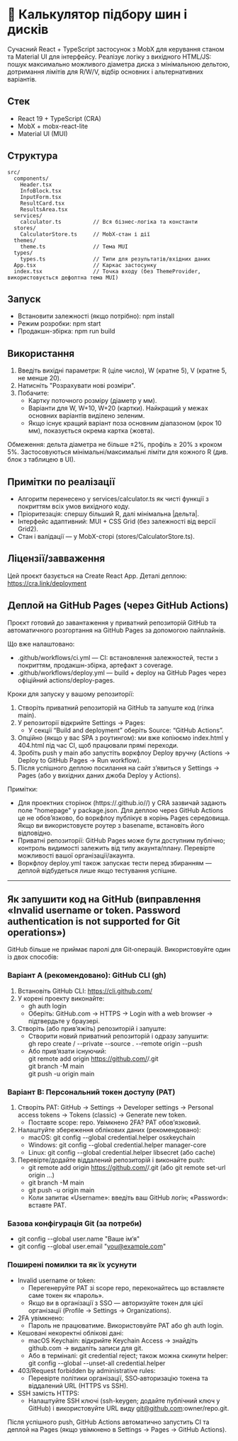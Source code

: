 # 🚗 Калькулятор підбору шин і дисків

Сучасний React + TypeScript застосунок з MobX для керування станом та Material UI для інтерфейсу. Реалізує логіку з вихідного HTML/JS: пошук максимально можливого діаметра диска з мінімальною дельтою, дотримання лімітів для R/W/V, відбір основних і альтернативних варіантів.

## Стек
- React 19 + TypeScript (CRA)
- MobX + mobx-react-lite
- Material UI (MUI)

## Структура
```
src/
  components/
    Header.tsx
    InfoBlock.tsx
    InputForm.tsx
    ResultCard.tsx
    ResultsArea.tsx
  services/
    calculator.ts          // Вся бізнес-логіка та константи
  stores/
    CalculatorStore.ts     // MobX-стан і дії
  themes/
    theme.ts               // Тема MUI
  types/
    types.ts               // Типи для результатів/вхідних даних
  App.tsx                  // Каркас застосунку
  index.tsx                // Точка входу (без ThemeProvider, використовується дефолтна тема MUI)
```

## Запуск
- Встановити залежності (якщо потрібно):
  npm install
- Режим розробки:
  npm start
- Продакшн-збірка:
  npm run build

## Використання
1. Введіть вихідні параметри: R (ціле число), W (кратне 5), V (кратне 5, не менше 20).
2. Натисніть "Розрахувати нові розміри".
3. Побачите:
   - Картку поточного розміру (діаметр у мм).
   - Варіанти для W, W+10, W+20 (картки). Найкращий у межах основних варіантів виділено зеленим.
   - Якщо існує кращий варіант поза основним діапазоном (крок 10 мм), показується окрема картка (жовта).

Обмеження: дельта діаметра не більше ±2%, профіль ≥ 20% з кроком 5%. Застосовуються мінімальні/максимальні ліміти для кожного R (див. блок з таблицею в UI).

## Примітки по реалізації
- Алгоритм перенесено у services/calculator.ts як чисті функції з покриттям всіх умов вихідного коду.
- Пріоритезація: спершу більший R, далі мінімальна |дельта|.
- Інтерфейс адаптивний: MUI + CSS Grid (без залежності від версії Grid2).
- Стан і валідації — у MobX-сторі (stores/CalculatorStore.ts).

## Ліцензії/завваження
Цей проєкт базується на Create React App. Деталі деплою: https://cra.link/deployment

## Деплой на GitHub Pages (через GitHub Actions)
Проєкт готовий до завантаження у приватний репозиторій GitHub та автоматичного розгортання на GitHub Pages за допомогою пайплайнів.

Що вже налаштовано:
- .github/workflows/ci.yml — CI: встановлення залежностей, тести з покриттям, продакшн-збірка, артефакт з coverage.
- .github/workflows/deploy.yml — build + deploy на GitHub Pages через офіційний actions/deploy-pages.

Кроки для запуску у вашому репозиторії:
1) Створіть приватний репозиторій на GitHub та запуште код (гілка main).
2) У репозиторії відкрийте Settings → Pages:
   - У секції “Build and deployment” оберіть Source: “GitHub Actions”.
3) Опційно (якщо у вас SPA з роутингом): ми вже копіюємо index.html у 404.html під час CI, щоб працювали прямі переходи.
4) Зробіть push у main або запустіть воркфлоу Deploy вручну (Actions → Deploy to GitHub Pages → Run workflow).
5) Після успішного деплою посилання на сайт зʼявиться у Settings → Pages (або у вихідних даних джоба Deploy у Actions).

Примітки:
- Для проектних сторінок (https://<user>.github.io/<repo>/) у CRA зазвичай задають поле "homepage" у package.json. Для деплою через GitHub Actions це не обовʼязково, бо воркфлоу публікує в корінь Pages середовища. Якщо ви використовуєте роутер з basename, встановіть його відповідно.
- Приватні репозиторії: GitHub Pages може бути доступним публічно; контроль видимості залежить від типу акаунта/плану. Перевірте можливості вашої організації/акаунта.
- Воркфлоу deploy.yml також запускає тести перед збиранням — деплой відбудеться лише якщо тестування успішне.

---

## Як запушити код на GitHub (виправлення «Invalid username or token. Password authentication is not supported for Git operations»)

GitHub більше не приймає паролі для Git‑операцій. Використовуйте один із двох способів:

### Варіант A (рекомендовано): GitHub CLI (gh)
1. Встановіть GitHub CLI: https://cli.github.com/
2. У корені проекту виконайте:
   - gh auth login
   - Оберіть: GitHub.com → HTTPS → Login with a web browser → підтвердьте у браузері.
3. Створіть (або привʼяжіть) репозиторій і запуште:
   - Створити новий приватний репозиторій і одразу запушити:  
     gh repo create <owner>/<repo> --private --source . --remote origin --push
   - Або привʼязати існуючий:  
     git remote add origin https://github.com/<owner>/<repo>.git  
     git branch -M main  
     git push -u origin main

### Варіант B: Персональний токен доступу (PAT)
1. Створіть PAT: GitHub → Settings → Developer settings → Personal access tokens → Tokens (classic) → Generate new token.
   - Поставте scope: repo. Увімкнено 2FA? PAT обовʼязковий.
2. Налаштуйте збереження облікових даних (рекомендовано):
   - macOS: git config --global credential.helper osxkeychain
   - Windows: git config --global credential.helper manager-core
   - Linux: git config --global credential.helper libsecret (або cache)
3. Перевірте/додайте віддалений репозиторій і виконайте push:
   - git remote add origin https://github.com/<owner>/<repo>.git  (або git remote set-url origin ...)
   - git branch -M main
   - git push -u origin main
   - Коли запитає «Username»: введіть ваш GitHub логін; «Password»: вставте PAT.

### Базова конфігурація Git (за потреби)
- git config --global user.name "Ваше імʼя"
- git config --global user.email "you@example.com"

### Поширені помилки та як їх усунути
- Invalid username or token:
  - Перегенеруйте PAT зі scope repo, переконайтесь що вставляєте саме токен як «пароль».
  - Якщо ви в організації з SSO — авторизуйте токен для цієї організації (Profile → Settings → Organizations).
- 2FA увімкнено:
  - Пароль не працюватиме. Використовуйте PAT або gh auth login.
- Кешовані некоректні облікові дані:
  - macOS Keychain: відкрийте Keychain Access → знайдіть github.com → видаліть записи для git.
  - Або в терміналі: git credential reject; також можна скинути helper: git config --global --unset-all credential.helper
- 403/Request forbidden by administrative rules:
  - Перевірте політики організації, SSO‑авторизацію токена та віддалений URL (HTTPS vs SSH).
- SSH замість HTTPS:
  - Налаштуйте SSH ключі (ssh-keygen; додайте публічний ключ у GitHub) і використовуйте URL виду git@github.com:owner/repo.git.

Після успішного push, GitHub Actions автоматично запустить CI та деплой на Pages (якщо увімкнено в Settings → Pages → GitHub Actions).
